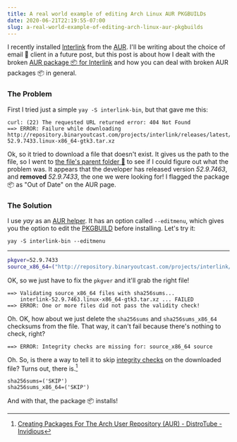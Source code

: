 ```yaml
---
title: A real world example of editing Arch Linux AUR PKGBUILDs
date: 2020-06-21T22:19:55-07:00
slug: a-real-world-example-of-editing-arch-linux-aur-pkgbuilds
---
```

I recently installed [Interlink][] from the [AUR][]. I'll be writing
about the choice of email 📧 client in a future post, but this post is
about how I dealt with the broken [AUR package 📦 for Interlink][] and how
you can deal with broken AUR packages 📦 in general.

[Interlink]: https://binaryoutcast.com/projects/interlink/
[AUR]: https://aur.archlinux.org/
[AUR package 📦 for Interlink]:
https://aur.archlinux.org/packages/interlink-bin/

### The Problem ###

First I tried just a simple `yay -S interlink-bin`, but that gave me
this:
```
curl: (22) The requested URL returned error: 404 Not Found
==> ERROR: Failure while downloading http://repository.binaryoutcast.com/projects/interlink/releases/latest/interlink-52.9.7433.linux-x86_64-gtk3.tar.xz
```
Ok, so it tried to download a file that doesn't exist. It gives us the
path to the file, so I went to [the file's parent folder 📂][] to see if I
could figure out what the problem was. It appears that the developer has
released version *52.9.7463*, and **removed** *52.9.7433*, the one we
were looking for! I flagged the package 📦 as "Out of Date" on the AUR
page.

[the file's parent folder 📂]:
http://repository.binaryoutcast.com/projects/interlink/releases/latest/

### The Solution ###

I use *yay* as an [AUR helper][]. It has an option called `--editmenu`,
which gives you the option to edit the [PKGBUILD][] before installing.
Let's try it:
```
yay -S interlink-bin --editmenu
```
---
```sh
pkgver=52.9.7433
source_x86_64=("http://repository.binaryoutcast.com/projects/interlink/releases/latest/interlink-$pkgver.linux-x86_64-gtk3.tar.xz")
```
OK, so we just have to fix the `pkgver` and it'll grab the right file!
```
==> Validating source_x86_64 files with sha256sums...
    interlink-52.9.7463.linux-x86_64-gtk3.tar.xz ... FAILED
==> ERROR: One or more files did not pass the validity check!
```
Oh. OK, how about we just delete the `sha256sums` and
`sha256sums_x86_64` checksums from the file. That way, it can't fail
because there's nothing to check, right?
```
==> ERROR: Integrity checks are missing for: source_x86_64 source
```
Oh. So, is there a way to tell it to skip [integrity checks][] on the
downloaded file? Turns out, there is.[^1]
```
sha256sums=('SKIP')
sha256sums_x86_64=('SKIP')
```

[PKGBUILD]: https://wiki.archlinux.org/index.php/PKGBUILD
[AUR helper]: https://wiki.archlinux.org/index.php/AUR_helpers
[integrity checks]:
https://wiki.archlinux.org/index.php/PKGBUILD#Integrity

And with that, the package 📦 installs!

[^1]: [Creating Packages For The Arch User Repository (AUR) - DistroTube - Invidious](https://invidio.us/watch?v=iUz28vbWgVw&t=581)

